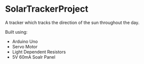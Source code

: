 # SolarTrackerProject

A tracker which tracks the direction of the sun throughout the day.

Built using:
  - Arduino Uno
  - Servo Motor
  - Light Dependent Resistors
  - 5V 60mA Soalr Panel
